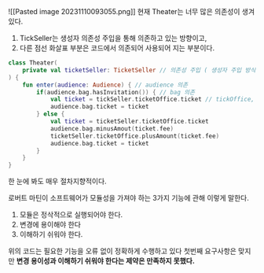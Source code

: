 ![[Pasted image 20231110093055.png]]
현재 Theater는 너무 많은 의존성이 생겨 있다.
1. TickSeller는 생성자 의존성 주입을 통해 의존하고 있는 방향이고,
2. 다른 점선 화살표 부분은 코드에서 의존되어 사용되어 지는 부분이다.
```kotlin
class Theater(
	private val ticketSeller: TicketSeller // 의존성 주입 ( 생성자 주입 방식 )
) {
	fun enter(audience: Audience) { // audience 의존
		if(audience.bag.hasInvitation()) { // bag 의존
			val ticket = tickSeller.ticketOffice.ticket // tickOffice, ticket 의존
			audience.bag.ticket = ticket
		} else {
			val ticket = ticketSeller.ticketOffice.ticket
			audience.bag.minusAmout(ticket.fee)
			ticketSeller.ticketOffice.plusAmount(ticket.fee)
			audience.bag.ticket = ticket
		}
	}
}
```
한 눈에 봐도 매우 절차지향적이다.

로버트 마틴이 소프트웨어가 모듈성을 가져야 하는 3가지 기능에 관해 이렇게 말한다.
1. 모듈은 정삭적으로 실행되어야 한다.
2. 변경에 용이해야 한다
3. 이해하기 쉬워야 한다.

위의 코드는 필요한 기능을 오류 없이 정확하게 수행하고 있다 첫번째 요구사항은 맞지만
**변경 용이성과 이해하기 쉬워야 한다는 제약은 만족하지 못했다.**

